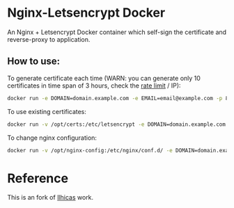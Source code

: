 # Nginx-Letsencrypt Docker

An Nginx + Letsencrypt Docker container which self-sign the certificate and reverse-proxy to application.

## How to use:
To generate certificate each time (WARN: you can generate only 10 certificates in time span of 3 hours, check the [rate limit](https://letsencrypt.org/docs/rate-limits/) / IP):
```bash
docker run -e DOMAIN=domain.example.com -e EMAIL=email@example.com -p 80:80 -p 443:443 -d rodrigobaron/nginx-letsencrypt
```

To use existing certificates:
```bash
docker run -v /opt/certs:/etc/letsencrypt -e DOMAIN=domain.example.com -e EMAIL=email@example.com -p 80:80 -p 443:443 -d rodrigobaron/nginx-letsencrypt:alpine
```

To change nginx configuration:
```bash
docker run -v /opt/nginx-config:/etc/nginx/conf.d/ -e DOMAIN=domain.example.com -e EMAIL=emailexample.com -p 80:80 -p 443:443 -d rodrigobaron/nginx-letsencrypt:alpine
```

# Reference

This is an fork of [Ilhicas](https://github.com/Ilhicas/nginx-letsencrypt) work.
